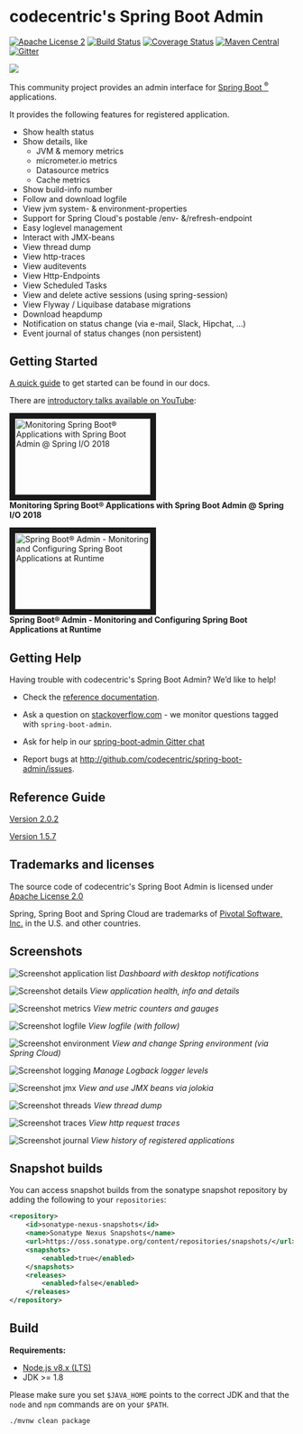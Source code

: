 codecentric's Spring Boot Admin
===============================
[![Apache License 2](https://img.shields.io/badge/license-ASF2-blue.svg)](https://www.apache.org/licenses/LICENSE-2.0.txt)
[![Build Status](https://travis-ci.org/codecentric/spring-boot-admin.svg?branch=master)](https://travis-ci.org/codecentric/spring-boot-admin)
[![Coverage Status](https://coveralls.io/repos/github/codecentric/spring-boot-admin/badge.svg)](https://coveralls.io/github/codecentric/spring-boot-admin)
[![Maven Central](https://maven-badges.herokuapp.com/maven-central/de.codecentric/spring-boot-admin/badge.svg)](https://maven-badges.herokuapp.com/maven-central/de.codecentric/spring-boot-admin/)
[![Gitter](https://badges.gitter.im/codecentric/spring-boot-admin.svg)](https://gitter.im/codecentric/spring-boot-admin?utm_source=badge&utm_medium=badge&utm_campaign=pr-badge)

![](./images/logo-spring-boot-admin.png)

This community project provides an admin interface for [Spring Boot <sup>®</sup>](http://projects.spring.io/spring-boot/ "Official Spring-Boot website") applications.

It provides the following features for registered application.

* Show health status
* Show details, like
  * JVM & memory metrics
  * micrometer.io metrics
  * Datasource metrics
  * Cache metrics
* Show build-info number
* Follow and download logfile
* View jvm system- & environment-properties
* Support for Spring Cloud's postable /env- &/refresh-endpoint
* Easy loglevel management
* Interact with JMX-beans
* View thread dump
* View http-traces
* View auditevents
* View Http-Endpoints
* View Scheduled Tasks
* View and delete active sessions (using spring-session)
* View Flyway / Liquibase database migrations
* Download heapdump
* Notification on status change (via e-mail, Slack, Hipchat, ...)
* Event journal of status changes (non persistent)

## Getting Started

[A quick guide](http://codecentric.github.io/spring-boot-admin/2.0.2/#getting-started) to get started can be found in our docs.

There are <a href="https://goo.gl/2tRiUi" target="_blank">introductory talks available on YouTube</a>:

<a href="https://youtu.be/__zkypwjSMs" target="_blank"><img src="https://i.ytimg.com/vi/__zkypwjSMs/maxresdefault.jpg" 
alt="Monitoring Spring Boot® Applications with Spring Boot Admin @ Spring I/O 2018" width="240" height="135" border="10" /></a><br>
**Monitoring Spring Boot® Applications with Spring Boot Admin @ Spring I/O 2018**

<a href="https://goo.gl/2tRiUi" target="_blank"><img src="https://i.ytimg.com/vi/PWd9Q8_4OFo/maxresdefault.jpg"
alt="Spring Boot® Admin - Monitoring and Configuring Spring Boot Applications at Runtime" width="240" height="135" border="10" /></a><br>
**Spring Boot® Admin - Monitoring and Configuring Spring Boot Applications at Runtime**

## Getting Help

Having trouble with codecentric's Spring Boot Admin? We’d like to help!

 * Check the [reference documentation](http://codecentric.github.io/spring-boot-admin/current/).

 * Ask a question on [stackoverflow.com](http://stackoverflow.com/questions/tagged/spring-boot-admin) - we monitor questions tagged with `spring-boot-admin`.

 * Ask for help in our [spring-boot-admin Gitter chat](https://gitter.im/codecentric/spring-boot-admin)

 * Report bugs at http://github.com/codecentric/spring-boot-admin/issues.

## Reference Guide
[Version 2.0.2](http://codecentric.github.io/spring-boot-admin/2.0.2/)

[Version 1.5.7](http://codecentric.github.io/spring-boot-admin/1.5.7/)

## Trademarks and licenses
The source code of codecentric's Spring Boot Admin is licensed under [Apache License 2.0](https://www.apache.org/licenses/LICENSE-2.0)

Spring, Spring Boot and Spring Cloud are trademarks of [Pivotal Software, Inc.](https://pivotal.io/) in the U.S. and other countries.

## Screenshots

![Screenshot application list](/images/screenshot.png)
*Dashboard with desktop notifications*

![Screenshot details](/images/screenshot-details.png)
*View application health, info and details*

![Screenshot metrics](/images/screenshot-metrics.png)
*View metric counters and gauges*

![Screenshot logfile](/images/screenshot-logfile.png)
*View logfile (with follow)*

![Screenshot environment](/images/screenshot-environment.png)
*View and change Spring environment (via Spring Cloud)*

![Screenshot logging](/images/screenshot-logging.png)
*Manage Logback logger levels*

![Screenshot jmx](/images/screenshot-jmx.png)
*View and use JMX beans via jolokia*

![Screenshot threads](/images/screenshot-threads.png)
*View thread dump*

![Screenshot traces](/images/screenshot-trace.png)
*View http request traces*

![Screenshot journal](/images/screenshot-journal.png)
*View history of registered applications*

## Snapshot builds
You can access snapshot builds from the sonatype snapshot repository by adding the following to your `repositories`:
```xml
<repository>
	<id>sonatype-nexus-snapshots</id>
	<name>Sonatype Nexus Snapshots</name>
	<url>https://oss.sonatype.org/content/repositories/snapshots/</url>
	<snapshots>
		<enabled>true</enabled>
	</snapshots>
	<releases>
		<enabled>false</enabled>
	</releases>
</repository>
```

## Build
**Requirements:**
* [Node.js v8.x (LTS)](https://nodejs.org/en/download/)
* JDK >= 1.8

Please make sure you set `$JAVA_HOME` points to the correct JDK and that the `node` and `npm` commands are on your `$PATH`.

```shell
./mvnw clean package
```
